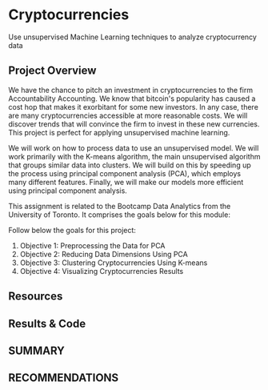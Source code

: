 # Cryptocurrencies
Use unsupervised Machine Learning techniques to analyze cryptocurrency data

## Project Overview

We have the chance to pitch an investment in cryptocurrencies to the firm Accountability Accounting. We know that bitcoin's popularity has caused a cost hop that makes it exorbitant for some new investors. In any case, there are many cryptocurrencies accessible at more reasonable costs. We will discover trends that will convince the firm to invest in these new currencies. This project is perfect for applying unsupervised machine learning.

We will work on how to process data to use an unsupervised model. We will work primarily with the K-means algorithm, the main unsupervised algorithm that groups similar data into clusters. We will build on this by speeding up the process using principal component analysis (PCA), which employs many different features. Finally, we will make our models more efficient using principal component analysis.

This assignment is related to the Bootcamp Data Analytics from the University of Toronto. It comprises the goals below for this module: 

Follow below the goals for this project:

1) Objective 1: Preprocessing the Data for PCA
2) Objective 2: Reducing Data Dimensions Using PCA
3) Objective 3: Clustering Cryptocurrencies Using K-means
4) Objective 4: Visualizing Cryptocurrencies Results

## Resources



## Results & Code


## SUMMARY



## RECOMMENDATIONS

